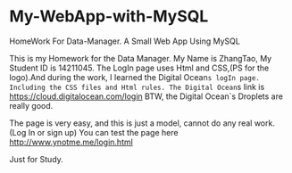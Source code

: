 # My-WebApp-with-MySQL
HomeWork For Data-Manager. A Small Web App Using MySQL


This is my Homework for the Data Manager.
My Name is ZhangTao, My Student ID is 14211045.
The LogIn page uses Html and CSS,(PS for the logo).And during the work, I learned 
the Digital Ocean`s logIn page. Including the CSS files and Html rules.
The Digital Ocean`s link is https://cloud.digitalocean.com/login
BTW, the Digital Ocean`s Droplets are really good.


The page is very easy, and this is just a model, cannot do any real work.(Log In or sign up)
You can test the page here
http://www.ynotme.me/login.html

Just for Study. 
